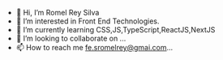 - 👋 Hi, I’m Romel Rey Silva
- 👀 I’m interested in Front End Technologies.
- 🌱 I’m currently learning CSS,JS,TypeScript,ReactJS,NextJS
- 💞️ I’m looking to collaborate on ...
- 📫 How to reach me fe.sromelrey@gmai.com...

<!---
FE-SROMELREY/FE-SROMELREY is a ✨ special ✨ repository because its `README.md` (this file) appears on your GitHub profile.
You can click the Preview link to take a look at your changes.
--->
